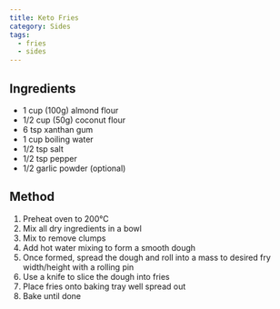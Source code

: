 ```yaml
---
title: Keto Fries
category: Sides
tags:
  - fries
  - sides
---
```


## Ingredients

- 1 cup (100g) almond flour
- 1/2 cup (50g) coconut flour
- 6 tsp xanthan gum
- 1 cup boiling water
- 1/2 tsp salt
- 1/2 tsp pepper
- 1/2 garlic powder (optional)

## Method

1. Preheat oven to 200°C
2. Mix all dry ingredients in a bowl
3. Mix to remove clumps
4. Add hot water mixing to form a smooth dough
5. Once formed, spread the dough and roll into a mass to desired fry
   width/height with a rolling pin
6. Use a knife to slice the dough into fries
7. Place fries onto baking tray well spread out
8. Bake until done
